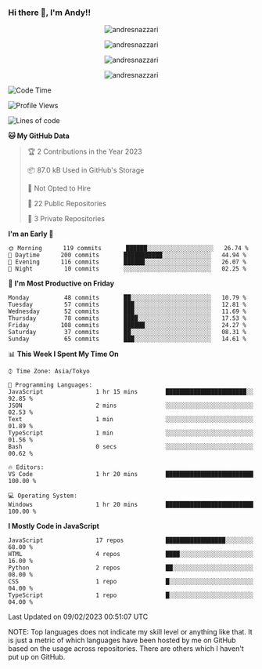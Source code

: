 ### Hi there 👋, I'm Andy!!

<p align="center" >
  <img src="https://github-profile-trophy.vercel.app/?username=AndresNazzari&theme=dracula&column=-1" alt="andresnazzari"/>
</p>

<p align="center">
  <img  src="https://github-readme-stats.vercel.app/api?username=AndresNazzari&count_private=true&show_icons=true&theme=dracula" alt="andresnazzari"/>
</p>
<p align="center">
  <img  src="https://github-readme-stats.vercel.app/api/top-langs/?username=AndresNazzari&layout=compact" alt="andresnazzari"/>
</p>
<p align="center" >
  <img src="https://github-readme-stats.vercel.app/api/wakatime?username=AndresNazzari" alt="andresnazzari"/>
</p>

<!--START_SECTION:waka-->
![Code Time](http://img.shields.io/badge/Code%20Time-284%20hrs%2018%20mins-blue)

![Profile Views](http://img.shields.io/badge/Profile%20Views-1-blue)

![Lines of code](https://img.shields.io/badge/From%20Hello%20World%20I%27ve%20Written-393%20Thousand%20lines%20of%20code-blue)

**🐱 My GitHub Data** 

> 🏆 2 Contributions in the Year 2023
 > 
> 📦 87.0 kB Used in GitHub's Storage 
 > 
> 🚫 Not Opted to Hire
 > 
> 📜 22 Public Repositories 
 > 
> 🔑 3 Private Repositories  
 > 
**I'm an Early 🐤** 

```text
🌞 Morning      119 commits       ██████░░░░░░░░░░░░░░░░░░░   26.74 % 
🌆 Daytime      200 commits       ███████████░░░░░░░░░░░░░░   44.94 % 
🌃 Evening      116 commits       ██████░░░░░░░░░░░░░░░░░░░   26.07 % 
🌙 Night         10 commits       ░░░░░░░░░░░░░░░░░░░░░░░░░   02.25 % 

```
📅 **I'm Most Productive on Friday** 

```text
Monday          48 commits       ██░░░░░░░░░░░░░░░░░░░░░░░   10.79 % 
Tuesday         57 commits       ███░░░░░░░░░░░░░░░░░░░░░░   12.81 % 
Wednesday       52 commits       ███░░░░░░░░░░░░░░░░░░░░░░   11.69 % 
Thursday        78 commits       ████░░░░░░░░░░░░░░░░░░░░░   17.53 % 
Friday         108 commits       ██████░░░░░░░░░░░░░░░░░░░   24.27 % 
Saturday        37 commits       ██░░░░░░░░░░░░░░░░░░░░░░░   08.31 % 
Sunday          65 commits       ███░░░░░░░░░░░░░░░░░░░░░░   14.61 % 

```


📊 **This Week I Spent My Time On** 

```text
⌚︎ Time Zone: Asia/Tokyo

💬 Programming Languages: 
JavaScript               1 hr 15 mins        ███████████████████████░░   92.85 % 
JSON                     2 mins              ░░░░░░░░░░░░░░░░░░░░░░░░░   02.53 % 
Text                     1 min               ░░░░░░░░░░░░░░░░░░░░░░░░░   01.89 % 
TypeScript               1 min               ░░░░░░░░░░░░░░░░░░░░░░░░░   01.56 % 
Bash                     0 secs              ░░░░░░░░░░░░░░░░░░░░░░░░░   00.62 % 

🔥 Editors: 
VS Code                  1 hr 20 mins        █████████████████████████   100.00 % 

💻 Operating System: 
Windows                  1 hr 20 mins        █████████████████████████   100.00 % 

```

**I Mostly Code in JavaScript** 

```text
JavaScript               17 repos            █████████████████░░░░░░░░   68.00 % 
HTML                     4 repos             ████░░░░░░░░░░░░░░░░░░░░░   16.00 % 
Python                   2 repos             ██░░░░░░░░░░░░░░░░░░░░░░░   08.00 % 
CSS                      1 repo              █░░░░░░░░░░░░░░░░░░░░░░░░   04.00 % 
TypeScript               1 repo              █░░░░░░░░░░░░░░░░░░░░░░░░   04.00 % 

```



 Last Updated on 09/02/2023 00:51:07 UTC
<!--END_SECTION:waka-->

NOTE: Top languages does not indicate my skill level or anything like that. It is just a metric of which languages have been hosted by me on GitHub based on the usage across repositories. There are others which I haven't put up on GitHub.

<!-- Here are some ideas to get you started:

-   🔭 I’m currently working on ...
-   🌱 I’m currently learning ...
-   👯 I’m looking to collaborate on ...
-   🤔 I’m looking for help with ...
-   💬 Ask me about ...
-   📫 How to reach me: ...
-   😄 Pronouns: ...
-   ⚡ Fun fact: ... -->
